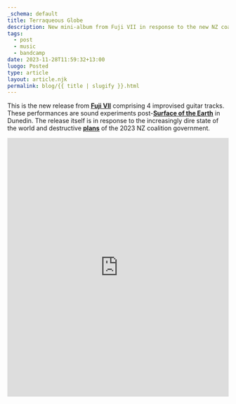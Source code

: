 ```yaml
---
_schema: default
title: Terraqueous Globe
description: New mini-album from Fuji VII in response to the new NZ coalition government.
tags:
  - post
  - music
  - bandcamp
date: 2023-11-28T11:59:32+13:00
luogo: Posted
type: article
layout: article.njk
permalink: blog/{{ title | slugify }}.html
---
```

This is the new release from <a href="https://fujivii.bandcamp.com/album/terraqueous-globe" title="Fuji VII Terraqueous Globe min-album" target="_blank" rel="noopener"><strong><u>Fuji VII</u></strong></a> comprising 4 improvised guitar tracks. These performances are sound experiments post-<a href="https://dunedinsound.com/gigs/lines-of-flight-2023-show-2/#surface_of_the_earth" title="Surface of the Earth playing live at Lines of Flight 2023" target="_blank" rel="noopener"><strong><u>Surface of the Earth</u></strong></a> in Dunedin. The release itself is in response to the increasingly dire state of the world and destructive <a href="https://www.1news.co.nz/2023/11/25/john-campbell-i-hoped-to-be-surprised-actually-im-amazed/" title="John Campbell's take on the new coalition government" target="_blank" rel="noopener"><strong><u>plans</u></strong></a> of the 2023 NZ coalition government.

<iframe style="border: 0; width: 100%; height: 588px;" src="https://bandcamp.com/EmbeddedPlayer/album=2180942122/size=large/bgcol=ffffff/linkcol=333333/transparent=true/" seamless><a href="https://fujivii.bandcamp.com/album/terraqueous-globe">Terraqueous Globe by Fuji VII</a></iframe>

